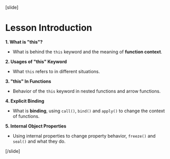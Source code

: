 [slide]
# Lesson Introduction

**1. What is "this"?** 
- What is behind the ``this`` keyword and the meaning of **function context**.

**2. Usages of "this" Keyword** 
- What ``this`` refers to in different situations.

**3. "this" In Functions**
- Behavior of the ``this`` keyword in nested functions and arrow functions. 

**4. Explicit Binding**
- What is **binding**, using ``call()``, ``bind()`` and ``apply()`` to change the context of functions.

**5. Internal Object Properties**
- Using internal properties to change property behavior, ``freeze()`` and ``seal()`` and what they do.

[/slide]
